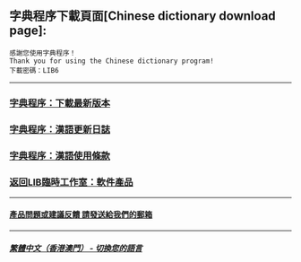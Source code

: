 ## 字典程序下載頁面[Chinese dictionary download page]:

 ```
感謝您使用字典程序！
Thank you for using the Chinese dictionary program!
下載密碼：LIB6
```

------------
### [字典程序：下載最新版本](https://libps.github.io/download/Chinese_Dictionary_1.0.1.20240808_Release.zip)
### [字典程序：漢語更新日誌](Chinese_dictionary_update)
### [字典程序：漢語使用條款](Chinese_dictionary_Service_Terms)
### [返回LIB臨時工作室：軟件產品](https://libps.github.io/zh-hkmo/Software)
------------
#### [產品問題或建議反饋 請發送給我們的郵箱](mailto:LIB_Provisional_Studio@outlook.com)
------------
##### [繁體中文（香港澳門） - 切換您的語言](https://libps.github.io/index)